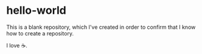 hello-world
===========

This is a blank repository, which I've created in order to confirm that I know how to create a repository. 

I love :coffee:.

